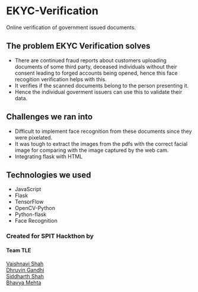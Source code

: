 # EKYC-Verification
Online verification of government issued documents.

## The problem EKYC Verification solves
- There are continued fraud reports about customers uploading documents of some third party, deceased individuals without their consent leading to forged accounts being opened, hence this face recogition verification helps with this.
- It verifies if the scanned documents belong to the person presenting it.
- Hence the individual goverment issuers can use this to validate their data.

## Challenges we ran into
- Difficult to implement face recognition from these documents since they were pixelated.
- It was tough to extract the images from the pdfs with the correct facial image for comparing with the image captured by the web cam.
- Integrating flask with HTML

## Technologies we used
- JavaScript
- Flask
- TensorFlow
- OpenCV-Python
- Python-flask
- Face Recognition

### Created for SPIT Hackthon by
#### Team TLE <br>
[Vaishnavi Shah](https://github.com/vaishnavirshah) <br>
[Dhruvin Gandhi](https://github.com/dhruvin5) <br>
[Siddharth Shah](https://github.com/sid-1207) <br>
[Bhavya Mehta](https://github.com/bhavya092)
